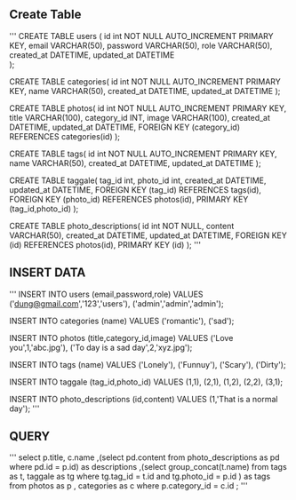 ## Create Table
'''
CREATE TABLE users (
	id int NOT NULL AUTO_INCREMENT PRIMARY KEY,
	email VARCHAR(50),
	password VARCHAR(50),
	role VARCHAR(50),
	created_at DATETIME,
	updated_at DATETIME     
);

CREATE TABLE categories(
	id int NOT NULL AUTO_INCREMENT PRIMARY KEY,
	name VARCHAR(50),
	created_at DATETIME,
	updated_at DATETIME 
);


CREATE TABLE photos(
	id int NOT NULL AUTO_INCREMENT PRIMARY KEY,
	title VARCHAR(100),
	category_id INT,
	image VARCHAR(100),
	created_at DATETIME,
	updated_at DATETIME,
	FOREIGN KEY (category_id) REFERENCES categories(id)
);


CREATE TABLE tags(
	id int NOT NULL AUTO_INCREMENT PRIMARY KEY,
	name VARCHAR(50),
	created_at DATETIME,
	updated_at DATETIME 
);


CREATE TABLE taggale(
	tag_id int,
	photo_id int,
	created_at DATETIME,
	updated_at DATETIME,
	FOREIGN KEY (tag_id) REFERENCES tags(id),
	FOREIGN KEY (photo_id) REFERENCES photos(id),
  	PRIMARY KEY (tag_id,photo_id)
);


CREATE TABLE photo_descriptions(
	id int NOT NULL,
	content VARCHAR(50),
	created_at DATETIME,
	updated_at DATETIME,
	FOREIGN KEY (id) REFERENCES photos(id),
	PRIMARY KEY (id)
);
'''

## INSERT DATA

'''
INSERT INTO users (email,password,role)
VALUES ('dung@gmail.com','123','users'),
	   ('admin','admin','admin');
       
INSERT INTO categories (name)
VALUES ('romantic'),
	   ('sad');
       
INSERT INTO photos (title,category_id,image)
VALUES ('Love you',1,'abc.jpg'),
	   ('To day is a sad day',2,'xyz.jpg');
       
INSERT INTO tags (name)
VALUES ('Lonely'),
	   ('Funnuy'),
	   ('Scary'),
	   ('Dirty');
       
INSERT INTO taggale (tag_id,photo_id)
VALUES (1,1), 
	   (2,1),
       (1,2),
       (2,2),
       (3,1);
       
INSERT INTO photo_descriptions (id,content)
VALUES (1,'That is a normal day');
'''

## QUERY

'''
    select p.title, c.name ,(select pd.content from photo_descriptions as pd where pd.id = p.id) as  descriptions 
    ,(select group_concat(t.name) from tags as t, taggale as tg where tg.tag_id = t.id and tg.photo_id = p.id  ) as  tags 
    from photos as p , categories as c where p.category_id = c.id ;
'''